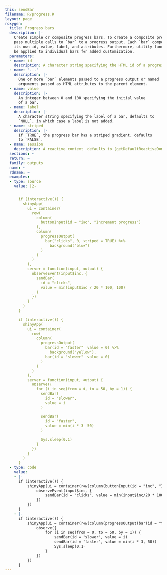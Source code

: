 ```yaml
---
this: sendBar
filename: R/progress.R
layout: page
roxygen:
  title: Progress bars
  description: |-
    Create simple or composite progress bars. To create a composite progress bar
    pass multiple calls to `bar` to a progress output. Each `bar` component has
    its own id, value, label, and attributes. Furthermore, utility functions may
    be applied to individual bars for added customization.
  parameters:
  - name: id
    description: A character string specifying the HTML id of a progress output.
  - name: '...'
    description: |-
      One or more `bar` elements passed to a progress output or named
      arguments passed as HTML attributes to the parent element.
  - name: value
    description: |-
      An integer between 0 and 100 specifying the initial value
      of a bar.
  - name: label
    description: |-
      A character string specifying the label of a bar, defaults to
      `NULL`, in which case a label is not added.
  - name: striped
    description: |-
      If `TRUE`, the progress bar has a striped gradient, defaults
      to `FALSE`.
  - name: session
    description: A reactive context, defaults to [getDefaultReactiveDomain()](/yonder/0.0.5/getDefaultReactiveDomain().html).
  sections: ~
  return: ~
  family: outputs
  name: ~
  rdname: ~
  examples:
  - type: source
    value: |2-


      if (interactive()) {
        shinyApp(
          ui = container(
            row(
              column(
                buttonInput(id = "inc", "Increment progress")
              ),
              column(
                progressOutput(
                  bar("clicks", 0, striped = TRUE) %>%
                    background("blue")
                )
              )
            )
          ),
          server = function(input, output) {
            observeEvent(input$inc, {
              sendBar(
                id = "clicks",
                value = min(input$inc / 20 * 100, 100)
              )
            })
          }
        )
      }

      if (interactive()) {
        shinyApp(
          ui = container(
            row(
              column(
                progressOutput(
                  bar(id = "faster", value = 0) %>%
                    background("yellow"),
                  bar(id = "slower", value = 0)
                )
              )
            )
          ),
          server = function(input, output) {
            observe({
              for (i in seq(from = 0, to = 50, by = 1)) {
                sendBar(
                  id = "slower",
                  value = i
                )

                sendBar(
                  id = "faster",
                  value = min(i * 3, 50)
                )

                Sys.sleep(0.1)
              }
            })
          }
        )
      }
  - type: code
    value:
    - |-
      if (interactive()) {
          shinyApp(ui = container(row(column(buttonInput(id = "inc", "Increment progress")), column(progressOutput(bar("clicks", 0, striped = TRUE) %>% background("blue"))))), server = function(input, output) {
              observeEvent(input$inc, {
                  sendBar(id = "clicks", value = min(input$inc/20 * 100, 100))
              })
          })
      }
    - |-
      if (interactive()) {
          shinyApp(ui = container(row(column(progressOutput(bar(id = "faster", value = 0) %>% background("yellow"), bar(id = "slower", value = 0))))), server = function(input, output) {
              observe({
                  for (i in seq(from = 0, to = 50, by = 1)) {
                      sendBar(id = "slower", value = i)
                      sendBar(id = "faster", value = min(i * 3, 50))
                      Sys.sleep(0.1)
                  }
              })
          })
      }
---
```

